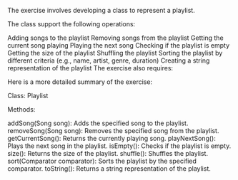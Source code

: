 The exercise involves developing a class to represent a playlist.

The class support the following operations:

Adding songs to the playlist
Removing songs from the playlist
Getting the current song playing
Playing the next song
Checking if the playlist is empty
Getting the size of the playlist
Shuffling the playlist
Sorting the playlist by different criteria (e.g., name, artist, genre, duration)
Creating a string representation of the playlist
The exercise also requires:


Here is a more detailed summary of the exercise:

Class: Playlist

Methods:

addSong(Song song): Adds the specified song to the playlist.
removeSong(Song song): Removes the specified song from the playlist.
getCurrentSong(): Returns the currently playing song.
playNextSong(): Plays the next song in the playlist.
isEmpty(): Checks if the playlist is empty.
size(): Returns the size of the playlist.
shuffle(): Shuffles the playlist.
sort(Comparator<Song> comparator): Sorts the playlist by the specified comparator.
toString(): Returns a string representation of the playlist.
